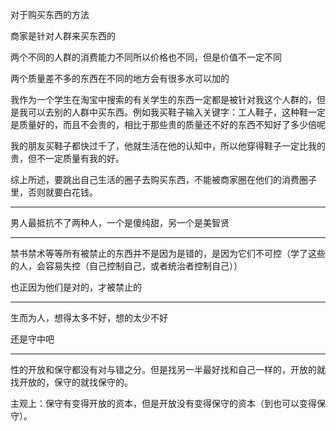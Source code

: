 对于购买东西的方法

商家是针对人群来买东西的

两个不同的人群的消费能力不同所以价格也不同，但是价值不一定不同

两个质量差不多的东西在不同的地方会有很多水可以加的

我作为一个学生在淘宝中搜索的有关学生的东西一定都是被针对我这个人群的，但是我可以去别的人群中买东西。例如我买鞋子输入关键字：工人鞋子，这种鞋一定是质量好的，而且不会贵的，相比于那些贵的质量还不好的东西不知好了多少倍呢

我的朋友买鞋子都快过千了，他就生活在他的认知中，所以他穿得鞋子一定比我的贵，但不一定质量有我的好。

综上所述，要跳出自己生活的圈子去购买东西，不能被商家圈在他们的消费圈子里，否则就要白花钱。
___
男人最抵抗不了两种人，一个是傻纯甜，另一个是美智贤
___
禁书禁术等等所有被禁止的东西并不是因为是错的，是因为它们不可控（学了这些的人，会容易失控（自己控制自己，或者统治者控制自己））

也正因为他们是对的，才被禁止的
___
生而为人，想得太多不好，想的太少不好

还是守中吧
___
性的开放和保守都没有对与错之分。但是找另一半最好找和自己一样的，开放的就找开放的，保守的就找保守的。

主观上：保守有变得开放的资本，但是开放没有变得保守的资本（到也可以变得保守）。